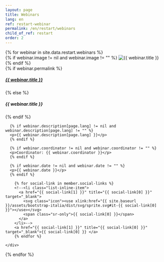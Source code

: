 ```yaml
---
layout: page
title: Webinars
lang: en
ref: restart-webinar
permalink: /en/restart/webinars
child_of_ref: restart
order: 2
---
```


<div class="card-columns">
  {% for webinar in site.data.restart.webinars %}
  <div class="card border rounded">
    {% if webinar.image != nil and webinar.image != "" %}
    <img class="card-img-top" src="/assets/images/restart/{{ webinar.ref }}.{{ webinar.image }}" alt="{{ webinar.title }}">
    {% endif %}
    <div class="card-body">
      {% if webinar.permalink %}
        <a href="{{ webinar.permalink }}" class="card-link"><h5 class="card-title">{{ webinar.title }}</h5></a>
      {% else %}
        <h5 class="card-title">{{ webinar.title }}</h5>
      {% endif %}

      {% if webinar.description[page.lang] != nil and webinar.description[page.lang] != "" %}
      <p>{{ webinar.description[page.lang] }}</p>
      {% endif %}

      {% if webinar.coordinator != nil and webinar.coordinator != "" %}
      <p>Coordinator: {{ webinar.coordinator }}</p>
      {% endif %}

      {% if webinar.date != nil and webinar.date != "" %}
      <p>{{ webinar.date }}</p>
      {% endif %}

        {% for social-link in member.social-links %}
        <!--<li class="list-inline-item">
          <a href="{{ social-link[1] }}" title="{{ social-link[0] }}" target="_blank">
            <svg class="icon"><use xlink:href="{{ site.baseurl }}/assets/bootstrap-italia/dist/svg/sprite.svg#it-{{ social-link[0] }}"></use></svg>
            <span class="sr-only">{{ social-link[0] }}</span>
          </a>
        </li>-->
        <a href="{{ social-link[1] }}" title="{{ social-link[0] }}" target="_blank">{{ social-link[0] }} </a>
        {% endfor %}

    </div>
  </div>
  {% endfor %}
</div>
